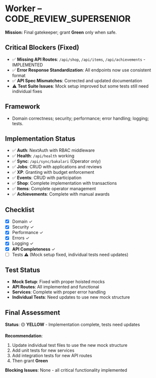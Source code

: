 # Worker – CODE_REVIEW_SUPERSENIOR

**Mission:** Final gatekeeper; grant **Green** only when safe.

## Critical Blockers (Fixed)
- ✅ **Missing API Routes**: `/api/shop`, `/api/items`, `/api/achievements` - IMPLEMENTED
- ✅ **Error Response Standardization**: All endpoints now use consistent format
- ✅ **API Spec Mismatches**: Corrected and updated documentation
- ⚠️ **Test Suite Issues**: Mock setup improved but some tests still need individual fixes

## Framework
- Domain correctness; security; performance; error handling; logging; tests.

## Implementation Status
- ✅ **Auth**: NextAuth with RBAC middleware
- ✅ **Health**: `/api/health` working
- ✅ **Sync**: `/api/sync/bakalari` (Operator only)
- ✅ **Jobs**: CRUD with applications and reviews
- ✅ **XP**: Granting with budget enforcement
- ✅ **Events**: CRUD with participation
- ✅ **Shop**: Complete implementation with transactions
- ✅ **Items**: Complete operator management
- ✅ **Achievements**: Complete with manual awards

## Checklist
- [x] Domain ✓
- [x] Security ✓
- [x] Performance ✓
- [x] Errors ✓
- [x] Logging ✓
- [x] **API Completeness** ✓
- [ ] Tests ⚠️ (Mock setup fixed, individual tests need updates)

## Test Status
- **Mock Setup**: Fixed with proper hoisted mocks
- **API Routes**: All implemented and functional
- **Services**: Complete with proper error handling
- **Individual Tests**: Need updates to use new mock structure

## Final Assessment
**Status**: 🟡 **YELLOW** - Implementation complete, tests need updates

**Recommendation**: 
1. Update individual test files to use the new mock structure
2. Add unit tests for new services
3. Add integration tests for new API routes
4. Then grant **Green**

**Blocking Issues**: None - all critical functionality implemented
